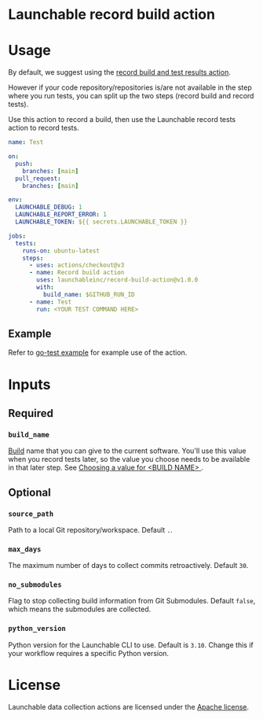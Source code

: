 # Launchable record build action

# Usage

By default, we suggest using the [record build and test results action](https://github.com/marketplace/actions/record-build-and-test-results-action).

However if your code repository/repositories is/are not available in the step where you run tests, you can split up the two steps (record build and record tests).

Use this action to record a build, then use the Launchable record tests action to record tests.

```yaml
name: Test

on:
  push:
    branches: [main]
  pull_request:
    branches: [main]

env:
  LAUNCHABLE_DEBUG: 1
  LAUNCHABLE_REPORT_ERROR: 1
  LAUNCHABLE_TOKEN: ${{ secrets.LAUNCHABLE_TOKEN }}

jobs:
  tests:
    runs-on: ubuntu-latest
    steps:
      - uses: actions/checkout@v3
      - name: Record build action
        uses: launchableinc/record-build-action@v1.0.0
        with:
          build_name: $GITHUB_RUN_ID
      - name: Test
        run: <YOUR TEST COMMAND HERE>
```

## Example

Refer to [go-test example](./.github/workflows/go-test-example.yaml) for example use of the action.

# Inputs

## Required

### `build_name`

[Build](https://docs.launchableinc.com/concepts/build) name that you can give to the current software. You'll use this value when you record tests later, so the value you choose needs to be available in that later step. See [Choosing a value for \<BUILD NAME>
](https://www.launchableinc.com/docs/sending-data-to-launchable/using-the-launchable-cli/recording-builds-with-the-launchable-cli/choosing-a-value-for-build-name/).

## Optional

### `source_path`

Path to a local Git repository/workspace. Default `.`.

### `max_days`

The maximum number of days to collect commits retroactively. Default `30`.

### `no_submodules`

Flag to stop collecting build information from Git Submodules. Default `false`, which means the submodules are collected.

### `python_version`

Python version for the Launchable CLI to use. Default is `3.10`. Change this if your workflow requires a specific Python version.

# License
Launchable data collection actions are licensed under the [Apache license](./LICENSE).
